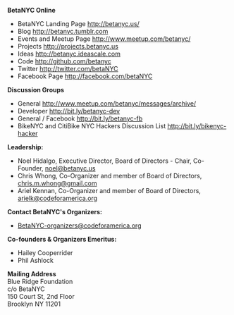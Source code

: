 **BetaNYC Online**
* BetaNYC Landing Page <http://betanyc.us/>
* Blog <http://betanyc.tumblr.com>
* Events and Meetup Page <http://www.meetup.com/betanyc/>
* Projects <http://projects.betanyc.us>
* Ideas <http://betanyc.ideascale.com>
* Code <http://github.com/betanyc>
* Twitter <http://twitter.com/betaNYC>
* Facebook Page <http://facebook.com/betaNYC>

**Discussion Groups**
* General <http://www.meetup.com/betanyc/messages/archive/>
* Developer <http://bit.ly/betanyc-dev>
* General / Facebook <http://bit.ly/betanyc-fb>
* BikeNYC and CitiBike NYC Hackers Discussion List <http://bit.ly/bikenyc-hacker>

**Leadership:**
* Noel Hidalgo, Executive Director, Board of Directors - Chair, Co-Founder, noel@betanyc.us
* Chris Whong, Co-Organizer and member of Board of Directors, chris.m.whong@gmail.com
* Ariel Kennan, Co-Organizer and member of Board of Directors, arielk@codeforamerica.org

**Contact BetaNYC's Organizers:**
* BetaNYC-organizers@codeforamerica.org

**Co-founders & Organizers Emeritus:**
* Hailey Cooperrider
* Phil Ashlock

**Mailing Address**  
Blue Ridge Foundation  
c/o BetaNYC  
150 Court St, 2nd Floor  
Brooklyn NY 11201  
